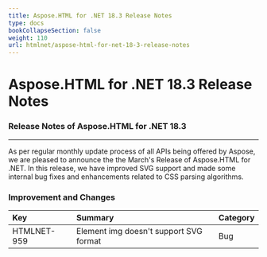 ```yaml
---
title: Aspose.HTML for .NET 18.3 Release Notes
type: docs
bookCollapseSection: false
weight: 110
url: htmlnet/aspose-html-for-net-18-3-release-notes
---
```


# **Aspose.HTML for .NET 18.3 Release Notes**
### **Release Notes of Aspose.HTML for .NET 18.3**
-----
As per regular monthly update process of all APIs being offered by Aspose, we are pleased to announce the the March's Release of Aspose.HTML for .NET. In this release, we have improved SVG support and made some internal bug fixes and enhancements related to CSS parsing algorithms.
### **Improvement and Changes**

|**Key**|**Summary**|**Category**|
| :- | :- | :- |
|HTMLNET-959|Element img doesn't support SVG format|Bug|

